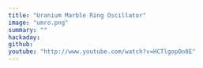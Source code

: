 ```yaml
---
title: "Uranium Marble Ring Oscillator"
image: "umro.png"
summary: ""
hackaday:
github:
youtube: "http://www.youtube.com/watch?v=HCTlgopOo8E"
---
```


